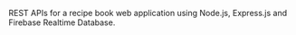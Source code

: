 REST APIs for a recipe book web application using Node.js, Express.js and Firebase Realtime Database.

